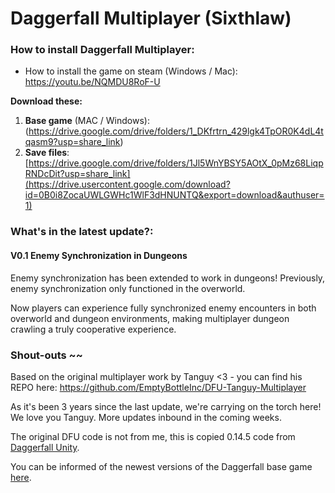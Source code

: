 # Daggerfall Multiplayer (Sixthlaw)

### How to install Daggerfall Multiplayer:
- How to install the game on steam (Windows / Mac): https://youtu.be/NQMDU8RoF-U

**Download these:**
1. **Base game** (MAC / Windows): (https://drive.google.com/drive/folders/1_DKfrtrn_429lgk4TpOR0K4dL4tqasm9?usp=share_link)
2. **Save files**: [https://drive.google.com/drive/folders/1Jl5WnYBSY5AOtX_0pMz68LiqpRNDcDit?usp=share_link](https://drive.usercontent.google.com/download?id=0B0i8ZocaUWLGWHc1WlF3dHNUNTQ&export=download&authuser=1)

### What's in the latest update?:
#### V0.1 Enemy Synchronization in Dungeons
Enemy synchronization has been extended to work in dungeons! Previously, enemy synchronization only functioned in the overworld. 

Now players can experience fully synchronized enemy encounters in both overworld and dungeon environments, making multiplayer dungeon crawling a truly cooperative experience.

### Shout-outs ~~

Based on the original multiplayer work by Tanguy <3 - you can find his REPO here: https://github.com/EmptyBottleInc/DFU-Tanguy-Multiplayer

As it's been 3 years since the last update, we're carrying on the torch here! We love you Tanguy. More updates inbound in the coming weeks. 

The original DFU code is not from me, this is copied 0.14.5 code from [Daggerfall Unity](https://github.com/Interkarma/daggerfall-unity).

You can be informed of the newest versions of the Daggerfall base game [here](https://www.dfworkshop.net/).
